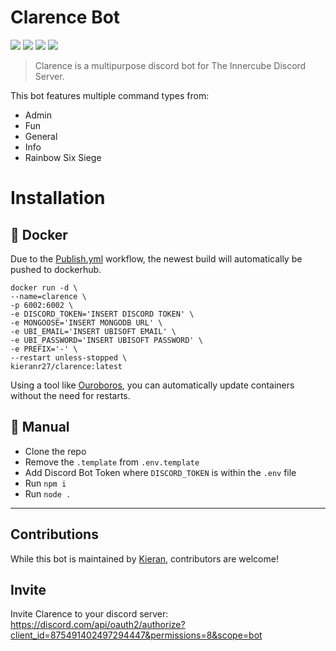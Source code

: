 # Clarence Bot

<img src="https://img.shields.io/github/workflow/status/KieranRobson/Clarence-Bot/ci?style=for-the-badge"> <img src="https://img.shields.io/badge/Discord.JS-13.10.2-blue?style=for-the-badge&logo=DISCORD" /> <img src="https://img.shields.io/badge/Node%20Version-16.16.0-brightgreen?style=for-the-badge&logo=Node.js"> <img src="https://img.shields.io/badge/License-MIT-brightgreen?style=for-the-badge">
</br>

> Clarence is a multipurpose discord bot for The Innercube Discord Server. 


This bot features multiple command types from:
* Admin
* Fun
* General
* Info
* Rainbow Six Siege

# Installation
## 🐋 Docker 
Due to the [Publish.yml](.github/workflows/publish.yml) workflow, the newest build will automatically be pushed to dockerhub.

```docker
docker run -d \
--name=clarence \
-p 6002:6002 \
-e DISCORD_TOKEN='INSERT DISCORD TOKEN' \
-e MONGOOSE='INSERT MONGODB URL' \
-e UBI_EMAIL='INSERT UBISOFT EMAIL' \
-e UBI_PASSWORD='INSERT UBISOFT PASSWORD' \
-e PREFIX='-' \
--restart unless-stopped \
kieranr27/clarence:latest
```

Using a tool like [Ouroboros](https://github.com/pyouroboros/ouroboros), you can automatically update containers without the need for restarts.

## 👷 Manual
- Clone the repo 
- Remove the `.template` from `.env.template`
- Add Discord Bot Token where `DISCORD_TOKEN` is within the `.env` file 
- Run `npm i`
- Run `node .`

---
## Contributions
While this bot is maintained by [Kieran](https://github.com/KieranRobson), contributors are welcome! 

## Invite
Invite Clarence to your discord server: https://discord.com/api/oauth2/authorize?client_id=875491402497294447&permissions=8&scope=bot